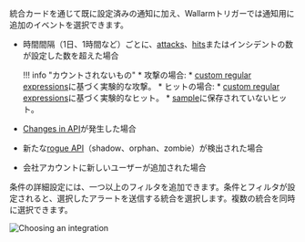 統合カードを通じて既に設定済みの通知に加え、Wallarmトリガーでは通知用に追加のイベントを選択できます。

* 時間間隔（1日、1時間など）ごとに、[attacks](../../../glossary-en.md#attack)、[hits](../../../glossary-en.md#hit)またはインシデントの数が設定した数を超えた場合

    !!! info "カウントされないもの"
        * 攻撃の場合:
            * [custom regular expressions](../../../user-guides/rules/regex-rule.md)に基づく実験的な攻撃。
        * ヒットの場合:
            * [custom regular expressions](../../../user-guides/rules/regex-rule.md)に基づく実験的なヒット。
            * [sample](../../../user-guides/events/analyze-attack.md#sampling-of-hits)に保存されていないヒット。

* [Changes in API](../../../api-discovery/track-changes.md)が発生した場合
* 新たな[rogue API](../../../api-discovery/rogue-api.md)（shadow、orphan、zombie）が検出された場合
* 会社アカウントに新しいユーザーが追加された場合

条件の詳細設定には、一つ以上のフィルタを追加できます。条件とフィルタが設定されると、選択したアラートを送信する統合を選択します。複数の統合を同時に選択できます。

![Choosing an integration](../../../images/user-guides/triggers/select-integration.png)